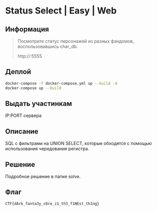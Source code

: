 # Status Select | Easy | Web

## Информация

> Посмотрите статус персонажей из разных фэндомов, воспользовавшись char_db.
>
> http://<ip>:5555

## Деплой

```sh
docker-compose -f docker-compose.yml up --build -d
docker-compose up --build
```

## Выдать участинкам

IP:PORT сервера

## Описание

SQL с фильтрами на UNION SELECT, которые обходятся с помощью использования чередования регистра.

## Решение

Подробное решение в папке solve.

## Флаг

`CTF{dArk_fanta3y_c0re_iS_th3_f1NEst_th1ng}`

